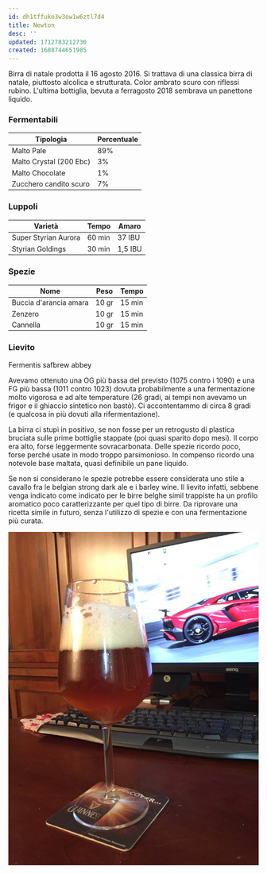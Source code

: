 ```yaml
---
id: dh1tffuko3w3ow1w6ztl7d4
title: Newton
desc: ''
updated: 1712783212730
created: 1688744651985
---
```

Birra di natale prodotta il 16 agosto 2016. Si trattava di una classica birra di natale, piuttosto alcolica e strutturata. Color ambrato scuro con riflessi rubino. L'ultima bottiglia, bevuta a ferragosto 2018 sembrava un panettone liquido.

### Fermentabili

| Tipologia               | Percentuale |
|------------------------ |-------------|
| Malto Pale              | 89%         |
| Malto Crystal (200 Ebc) | 3%          |
| Malto Chocolate         | 1%          |
| Zucchero candito scuro  | 7%          |

### Luppoli

| Varietà              | Tempo  | Amaro   |
|----------------------|--------|---------|
| Super Styrian Aurora | 60 min | 37 IBU  |
| Styrian Goldings     | 30 min | 1,5 IBU |

### Spezie

| Nome                   | Peso  | Tempo  |
|------------------------|-------|--------|
| Buccia d'arancia amara | 10 gr | 15 min |
| Zenzero                | 10 gr | 15 min |
| Cannella               | 10 gr | 15 min |

### Lievito

Fermentis safbrew abbey  

Avevamo ottenuto una OG più bassa del previsto (1075 contro i 1090) e una FG più bassa (1011 contro 1023) dovuta probabilmente a una fermentazione molto vigorosa e ad alte temperature (26 gradi, ai tempi non avevamo un frigor e il ghiaccio sintetico non bastò). Ci accontentammo di circa 8 gradi (e qualcosa in più dovuti alla rifermentazione).

La birra ci stupì in positivo, se non fosse per un retrogusto di plastica bruciata sulle prime bottiglie stappate (poi quasi sparito dopo mesi). Il corpo era alto, forse leggermente sovracarbonata. Delle spezie ricordo poco, forse perché usate in modo troppo parsimonioso. In compenso ricordo una notevole base maltata, quasi definibile un pane liquido.

Se non si considerano le spezie potrebbe essere considerata uno stile a cavallo fra le belgian strong dark ale e i barley wine. Il lievito infatti, sebbene venga indicato come indicato per le birre belghe simil trappiste ha un profilo aromatico poco caratterizzante per quel tipo di birre. Da riprovare una ricetta simile in futuro, senza l'utilizzo di spezie e con una fermentazione più curata.

![image](./assets/images/newton.jpg)
